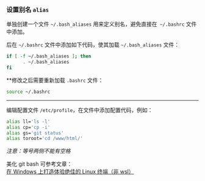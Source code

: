 

### 设置别名 `alias`


单独创建一个文件 `~/.bash_aliases` 用来定义别名，避免直接在` ~/.bashrc` 文件中添加。

后在 `~/.bashrc` 文件中添加如下代码，使其加载 `~/.bash_aliases` 文件：


```bash
if [ -f ~/.bash_aliases ]; then
      . ~/.bash_aliases
fi
```

**修改之后需要重新加载 `.bashrc` 文件：

```bash
source ~/.bashrc
```

---

编辑配置文件 `/etc/profile`，在文件中添加配置代码，例如：

```bash
alias ll='ls -l'
alias cp='cp -i'
alias gs='git status'
alias toroot='cd /www/html/'
```

*注意：等号两侧不能有空格*


美化 git bash 可参考文章：[在 Windows 上打造体验绝佳的 Linux 终端（非 wsl）](https://juejin.im/post/5bd5a08cf265da0add520772)
